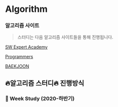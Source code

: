 # Algorithm


### 알고리즘 사이트

> 스터디는 다음 알고리즘 사이트들을 통해 진행됩니다.

[SW Expert Academy](https://swexpertacademy.com/main/main.do)

[Programmers](https://programmers.co.kr/learn/challenges?tab=all_challenges)

[BAEKJOON](https://www.acmicpc.net/)


## :fire:알고리즘 스터디:fire: 진행방식


### 🧠 Week Study (2020-하반기)
